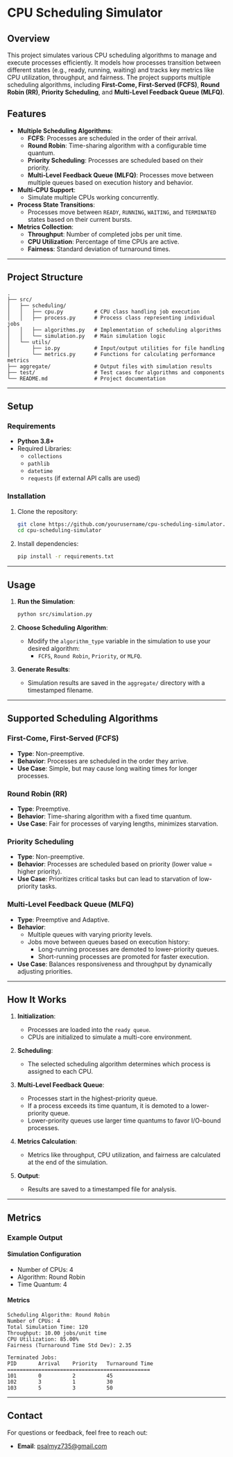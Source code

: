 # CPU Scheduling Simulator

## Overview

This project simulates various CPU scheduling algorithms to manage and execute processes efficiently. It models how processes transition between different states (e.g., ready, running, waiting) and tracks key metrics like CPU utilization, throughput, and fairness. The project supports multiple scheduling algorithms, including **First-Come, First-Served (FCFS)**, **Round Robin (RR)**, **Priority Scheduling**, and **Multi-Level Feedback Queue (MLFQ)**.

## Features

- **Multiple Scheduling Algorithms**:
  - **FCFS**: Processes are scheduled in the order of their arrival.
  - **Round Robin**: Time-sharing algorithm with a configurable time quantum.
  - **Priority Scheduling**: Processes are scheduled based on their priority.
  - **Multi-Level Feedback Queue (MLFQ)**: Processes move between multiple queues based on execution history and behavior.
- **Multi-CPU Support**:
  - Simulate multiple CPUs working concurrently.
- **Process State Transitions**:
  - Processes move between `READY`, `RUNNING`, `WAITING`, and `TERMINATED` states based on their current bursts.
- **Metrics Collection**:
  - **Throughput**: Number of completed jobs per unit time.
  - **CPU Utilization**: Percentage of time CPUs are active.
  - **Fairness**: Standard deviation of turnaround times.

---

## Project Structure

```plaintext
.
├── src/
│   ├── scheduling/
│   │   ├── cpu.py          # CPU class handling job execution
│   │   ├── process.py      # Process class representing individual jobs
│   │   ├── algorithms.py   # Implementation of scheduling algorithms
│   │   └── simulation.py   # Main simulation logic
│   └── utils/
│       ├── io.py           # Input/output utilities for file handling
│       └── metrics.py      # Functions for calculating performance metrics
├── aggregate/              # Output files with simulation results
├── test/                   # Test cases for algorithms and components
└── README.md               # Project documentation
```

---

## Setup

### Requirements

- **Python 3.8+**
- Required Libraries:
  - `collections`
  - `pathlib`
  - `datetime`
  - `requests` (if external API calls are used)

### Installation

1. Clone the repository:
   ```bash
   git clone https://github.com/yourusername/cpu-scheduling-simulator.git
   cd cpu-scheduling-simulator
   ```

2. Install dependencies:
   ```bash
   pip install -r requirements.txt
   ```

---

## Usage

1. **Run the Simulation**:
   ```bash
   python src/simulation.py
   ```

2. **Choose Scheduling Algorithm**:
   - Modify the `algorithm_type` variable in the simulation to use your desired algorithm:
     - `FCFS`, `Round Robin`, `Priority`, or `MLFQ`.

3. **Generate Results**:
   - Simulation results are saved in the `aggregate/` directory with a timestamped filename.

---

## Supported Scheduling Algorithms

### First-Come, First-Served (FCFS)
- **Type**: Non-preemptive.
- **Behavior**: Processes are scheduled in the order they arrive.
- **Use Case**: Simple, but may cause long waiting times for longer processes.

### Round Robin (RR)
- **Type**: Preemptive.
- **Behavior**: Time-sharing algorithm with a fixed time quantum.
- **Use Case**: Fair for processes of varying lengths, minimizes starvation.

### Priority Scheduling
- **Type**: Non-preemptive.
- **Behavior**: Processes are scheduled based on priority (lower value = higher priority).
- **Use Case**: Prioritizes critical tasks but can lead to starvation of low-priority tasks.

### Multi-Level Feedback Queue (MLFQ)
- **Type**: Preemptive and Adaptive.
- **Behavior**:
  - Multiple queues with varying priority levels.
  - Jobs move between queues based on execution history:
    - Long-running processes are demoted to lower-priority queues.
    - Short-running processes are promoted for faster execution.
- **Use Case**: Balances responsiveness and throughput by dynamically adjusting priorities.

---

## How It Works

1. **Initialization**:
   - Processes are loaded into the `ready queue`.
   - CPUs are initialized to simulate a multi-core environment.

2. **Scheduling**:
   - The selected scheduling algorithm determines which process is assigned to each CPU.

3. **Multi-Level Feedback Queue**:
   - Processes start in the highest-priority queue.
   - If a process exceeds its time quantum, it is demoted to a lower-priority queue.
   - Lower-priority queues use larger time quantums to favor I/O-bound processes.

4. **Metrics Calculation**:
   - Metrics like throughput, CPU utilization, and fairness are calculated at the end of the simulation.

5. **Output**:
   - Results are saved to a timestamped file for analysis.

---

## Metrics

### **Example Output**

#### Simulation Configuration
- Number of CPUs: 4
- Algorithm: Round Robin
- Time Quantum: 4

#### Metrics
```plaintext
Scheduling Algorithm: Round Robin
Number of CPUs: 4
Total Simulation Time: 120
Throughput: 10.00 jobs/unit time
CPU Utilization: 85.00%
Fairness (Turnaround Time Std Dev): 2.35

Terminated Jobs:
PID       Arrival    Priority   Turnaround Time
==============================================
101       0          2          45
102       3          1          30
103       5          3          50
```

---



## Contact

For questions or feedback, feel free to reach out:
- **Email**: psalmyz735@gmail.com
```

